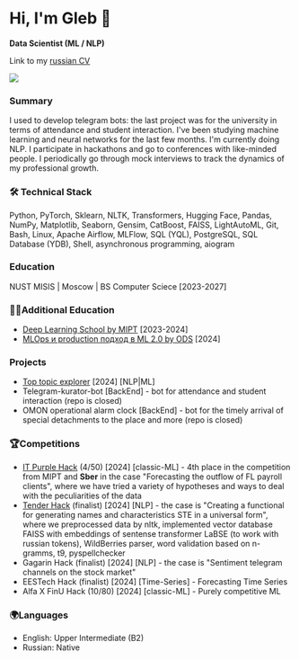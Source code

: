 # Hi, I'm Gleb 👋
**Data Scientist (ML / NLP)** 

Link to my [russian CV](https://drive.google.com/file/d/18nhcakWRE1XfmzMzMq5H16HyiyPV5dc2/view?usp=sharing)

<p align='left'>
   </a>
   <a href="https://t.me/aegon7n">
       <img src="https://img.shields.io/badge/Telegram-2CA5E0?style=for-the-badge&logo=telegram&logoColor=white"/>
   </a>

### Summary 
   I used to develop telegram bots: the last project was for the university in terms of attendance and student interaction. I've been studying machine learning and neural networks for the last few months. I'm currently doing NLP. I participate in hackathons and go to conferences with like-minded people. I periodically go through mock interviews to track the dynamics of my professional growth.

### 🛠 Technical Stack
   Python, PyTorch, Sklearn, NLTK, Transformers, Hugging Face, Pandas, NumPy, Matplotlib, Seaborn, Gensim, CatBoost, FAISS, LightAutoML, Git, Bash, Linux, Apache Airflow, MLFlow, SQL (YQL), PostgreSQL, SQL Database (YDB), Shell, asynchronous programming, aiogram

### Education
   NUST MISIS | Moscow | BS
   Computer Sciece
   [2023-2027]

### 👨‍🎓Additional Education
- [Deep Learning School by MIPT](https://dls.samcs.ru/) [2023-2024]
- [MLOps и production подход в ML 2.0 by ODS](https://ods.ai/tracks/ml-in-production-spring-23) [2024]

### Projects
*  [Top topic explorer](https://github.com/aegon-7n/topic-sentiment-explorer) [2024] [NLP|ML]
*  Telegram-kurator-bot [BackEnd] - bot for attendance and student interaction (repo is closed) 
*  OMON operational alarm clock [BackEnd] - bot for the timely arrival of special detachments to the place and more (repo is closed)

### 🏆Competitions
*   [IT Purple Hack](https://github.com/gruzdev-as/IT-Purple-Hack) (4/50) [2024] [classic-ML] - 4th place in the competition from MIPT and **Sber** in the case "Forecasting the outflow of FL payroll clients", where we have tried a variety of hypotheses and ways to deal with the peculiarities of the data
*   [Tender Hack](https://github.com/epivoca/tender-hack) (finalist) [2024] [NLP] - the case is "Creating a functional for generating names and characteristics STE in a universal form", where we preprocessed data by nltk, implemented vector database FAISS with embeddings of sentense transformer LaBSE (to work with russian tokens), WildBerries parser, word validation based on n-gramms, t9, pyspellchecker
*  Gagarin Hack (finalist) [2024] [NLP] - the case is "Sentiment telegram channels on the stock market"
*  EESTech Hack (finalist) [2024] [Time-Series] - Forecasting Time Series
*  Alfa X FinU Hack (10/80) [2024] [classic-ML] - Purely competitive ML

### 🌍Languages
*   English: Upper Intermediate (B2)
*   Russian: Native    
